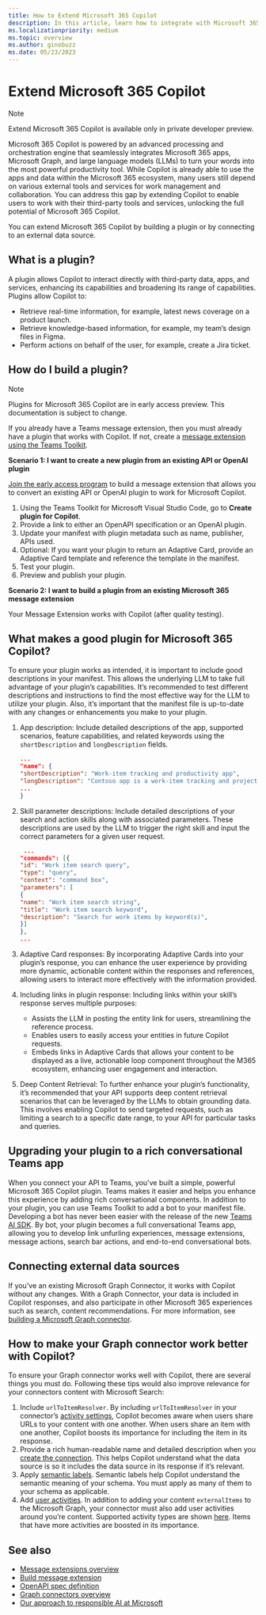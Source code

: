 ```yaml
---
title: How to Extend Microsoft 365 Copilot
description: In this article, learn how to integrate with Microsoft 365 Copilot through message extensions and Graph connectors. 
ms.localizationpriority: medium
ms.topic: overview
ms.author: ginobuzz
ms.date: 05/23/2023 
---
```


# Extend Microsoft 365 Copilot

> [!NOTE]
> Extend Microsoft 365 Copilot is available only in private developer preview.

Microsoft 365 Copilot is powered by an advanced processing and orchestration engine that seamlessly integrates Microsoft 365 apps, Microsoft Graph, and large language models (LLMs) to turn your words into the most powerful productivity tool. While Copilot is already able to use the apps and data within the Microsoft 365 ecosystem, many users still depend on various external tools and services for work management and collaboration. You can address this gap by extending Copilot to enable users to work with their third-party tools and services, unlocking the full potential of Microsoft 365 Copilot.

You can extend Microsoft 365 Copilot by building a plugin or by connecting to an external data source.

## What is a plugin?

A plugin allows Copilot to interact directly with third-party data, apps, and services, enhancing its capabilities and broadening its range of capabilities.
Plugins allow Copilot to:

* Retrieve real-time information, for example, latest news coverage on a product launch.
* Retrieve knowledge-based information, for example, my team’s design files in Figma.
* Perform actions on behalf of the user, for example, create a Jira ticket.

## How do I build a plugin?

> [!NOTE]
> Plugins for Microsoft 365 Copilot are in early access preview. This documentation is subject to change.

If you already have a Teams message extension, then you must already have a plugin that works with Copilot. If not, create a [message extension using the Teams Toolkit](~/messaging-extensions/what-are-messaging-extensions.md).

**Scenario 1: I want to create a new plugin from an existing API or OpenAI plugin**

[Join the early access program](https://aka.ms/PluginsEarlyAccess) to build a message extension that allows you to convert an existing API or OpenAI plugin to work for Microsoft Copilot.

1. Using the Teams Toolkit for Microsoft Visual Studio Code, go to **Create plugin for Copilot**.
2. Provide a link to either an OpenAPI specification or an OpenAI plugin.
3. Update your manifest with plugin metadata such as name, publisher, APIs used.
4. Optional: If you want your plugin to return an Adaptive Card, provide an Adaptive Card template and reference the template in the manifest.
5. Test your plugin.
6. Preview and publish your plugin.

**Scenario 2: I want to build a plugin from an existing Microsoft 365 message extension**

Your Message Extension works with Copilot (after quality testing).

## What makes a good plugin for Microsoft 365 Copilot?

To ensure your plugin works as intended, it is important to include good descriptions in your manifest. This allows the underlying LLM to take full advantage of your plugin’s capabilities. It’s recommended to test different descriptions and instructions to find the most effective way for the LLM to utilize your plugin. Also, it’s important that the manifest file is up-to-date with any changes or enhancements you make to your plugin.

1. App description: Include detailed descriptions of the app, supported scenarios, feature capabilities, and related keywords using the `shortDescription` and `longDescription` fields.

   ```json
   ... 
   "name": { 
   "shortDescription": "Work-item tracking and productivity app", 
   "longDescription": "Contoso app is a work-item tracking and project management app that allows teams to create, manage, and track work items. This app helps teams manage projects more efficiently. " 
   ... 
   } 
   ```

2. Skill parameter descriptions: Include detailed descriptions of your search and action skills along with associated parameters. These descriptions are used by the LLM to trigger the right skill and input the correct parameters for a given user request.

   ```json
    ... 
   "commands": [{ 
   "id": "Work item search query", 
   "type": "query", 
   "context": "command box", 
   "parameters": [ 
   { 
   "name": "Work item search string", 
   "title": "Work item search keyword", 
   "description": "Search for work items by keyword(s)", 
   }] 
   }, 
   ...
   ```

3. Adaptive Card responses: By incorporating Adaptive Cards into your plugin’s response, you can enhance the user experience by providing more dynamic, actionable content within the responses and references, allowing users to interact more effectively with the information provided.

4. Including links in plugin response: Including links within your skill’s response serves multiple purposes:
    * Assists the LLM in posting the entity link for users, streamlining the reference process.
    * Enables users to easily access your entities in future Copilot requests.
    * Embeds links in Adaptive Cards that allows your content to be displayed as a live, actionable loop component throughout the M365 ecosystem, enhancing user engagement and interaction.

5. Deep Content Retrieval: To further enhance your plugin’s functionality, it’s recommended that your API supports deep content retrieval scenarios that can be leveraged by the LLMs to obtain grounding data. This involves enabling Copilot to send targeted requests, such as limiting a search to a specific date range, to your API for particular tasks and queries.

## Upgrading your plugin to a rich conversational Teams app  

When you connect your API to Teams, you've built a simple, powerful Microsoft 365 Copilot plugin. Teams makes it easier and helps you enhance this experience by adding rich conversational components. In addition to your plugin, you can use Teams Toolkit to add a bot to your manifest file. Developing a bot has never been easier with the release of the new [Teams AI SDK](https://aka.ms/teams-ai-docs). By bot, your plugin becomes a full conversational Teams app, allowing you to develop link unfurling experiences, message extensions, message actions, search bar actions, and end-to-end conversational bots.

## Connecting external data sources

If you've an existing Microsoft Graph Connector, it works with Copilot without any changes. With a Graph Connector, your data is included in Copilot responses, and also participate in other Microsoft 365 experiences such as search, content recommendations. For more information, see [building a Microsoft Graph connector](https://developer.microsoft.com/graph/connectors).

## How to make your Graph connector work better with Copilot?

To ensure your Graph connector works well with Copilot, there are several things you must do. Following these tips would also improve relevance for your connectors content with Microsoft Search:

1. Include `urlToItemResolver`. By including `urlToItemResolver` in your connector’s [activity settings](/graph/connecting-external-content-manage-connections), Copilot becomes aware when users share URLs to your content with one another. When users share an item with one another, Copilot boosts its importance for including the item in its response.  
2. Provide a rich human-readable name and detailed description when you [create the connection](/graph/api/externalconnectors-external-post-connections). This helps Copilot understand what the data source is so it includes the data source in its response if it’s relevant.
3. Apply [semantic labels](/graph/connecting-external-content-manage-schema). Semantic labels help Copilot understand the semantic meaning of your schema. You must apply as many of them to your schema as applicable.
4. Add [user activities](/graph/api/externalconnectors-externalitem-addactivities). In addition to adding your content `externalItems` to the Microsoft Graph, your connector must also add user activities around you’re content. Supported activity types are shown [here](/graph/api/resources/externalconnectors-externalactivity). Items that have more activities are boosted in its importance.

## See also

* [Message extensions overview](~/messaging-extensions/what-are-messaging-extensions.md)
* [Build message extension](~/get-started/build-message-extension.md)
* [OpenAPI spec definition](https://spec.openapis.org/oas/v3.1.0)
* [Graph connectors overview](https://developer.microsoft.com/graph/connectors)
* [Our approach to responsible AI at Microsoft](https://www.microsoft.com/ai/our-approach?activetab=pivot1:primaryr5)
